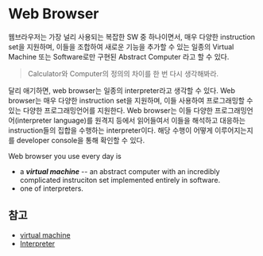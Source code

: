 # Web Browser

웹브라우저는 가장 널리 사용되는 복잡한 SW 중 하나이면서, 매우 다양한 instruction set을 지원하며, 이들을 조합하여 새로운 기능을 추가할 수 있는 일종의 Virtual Machine 또는 Software로만 구현된 Abstract Computer 라고 할 수 있다.

> Calculator와 Computer의 정의의 차이를 한 번 다시 생각해봐라.

달리 애기하면, web browser는 일종의 interpreter라고 생각할 수 있다. Web browser는 매우 다양한 instruction set을 지원하며, 이들 사용하여 프로그래밍할 수 있는 다양한 프로그래밍언어를 지원한다. Web browser는 이들 다양한 프로그래밍언어(interpreter language)를 원격지 등에서 읽어들여서 이들을 해석하고 대응하는 instruction들의 집합을 수행하는 interpreter이다. 해당 수행이 어떻게 이루어지는지를 developer console을 통해 확인할 수 있다.

Web browser you use every day is

* a ***virtual machine*** -- an abstract computer with an incredibly complicated instruciton set implemented entirely in software.
* one of interpreters.

## 참고

* [virtual machine](/CE/ch15/ce15_2_6_container/#virtual-machine)
* [Interpreter](/docs/CE/ch08/ce08_compiler_interpreter/#interpreter-language)